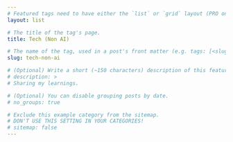```yaml
---
# Featured tags need to have either the `list` or `grid` layout (PRO only).
layout: list

# The title of the tag's page.
title: Tech (Non AI)

# The name of the tag, used in a post's front matter (e.g. tags: [<slug>]).
slug: tech-non-ai

# (Optional) Write a short (~150 characters) description of this featured tag.
# description: >
# Sharing my learnings.

# (Optional) You can disable grouping posts by date.
# no_groups: true

# Exclude this example category from the sitemap.
# DON'T USE THIS SETTING IN YOUR CATEGORIES!
# sitemap: false
---
```

